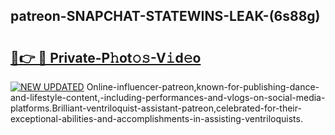## patreon-SNAPCHAT-STATEWINS-LEAK-(6s88g)


# <h2><a href="https://mediaupload.pro?-20M">🔗👉 🔴 Private-P𝚑ot𝚘𝚜-V𝚒d𝚎o</a></h2>

[![NEW UPDATED](https://i.imgur.com/0qMVB7G.gif)](https://mediaupload.pro?-20M)
Online-influencer-patreon,known-for-publishing-dance-and-lifestyle-content,-including-performances-and-vlogs-on-social-media-platforms.Brilliant-ventriloquist-assistant-patreon,celebrated-for-their-exceptional-abilities-and-accomplishments-in-assisting-ventriloquists.  